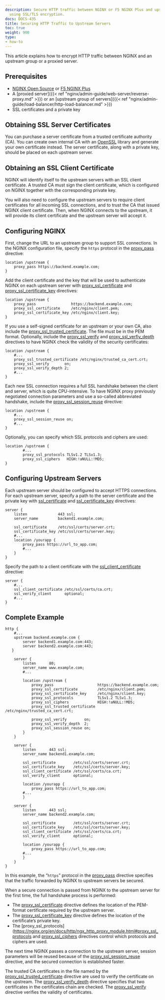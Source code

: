 ```yaml
---
description: Secure HTTP traffic between NGINX or F5 NGINX Plus and upstream servers,
  using SSL/TLS encryption.
docs: DOCS-435
title: Securing HTTP Traffic to Upstream Servers
toc: true
weight: 900
type:
- how-to
---
```


This article explains how to encrypt HTTP traffic between NGINX and an upstream group or a proxied server.


## Prerequisites

- [NGINX Open Source](https://nginx.org/en/download.html) or [F5 NGINX Plus](https://nginx.com/products/)
- A [proxied server]({{< ref "nginx/admin-guide/web-server/reverse-proxy.md" >}}) or an [upstream group of servers]({{< ref "nginx/admin-guide/load-balancer/http-load-balancer.md" >}})
- SSL certificates and a private key

## Obtaining SSL Server Certificates

You can purchase a server certificate from a trusted certificate authority (CA). You can create own internal CA with an [OpenSSL](https://www.openssl.org/) library and generate your own certificate instead. The server certificate, along with a private key, should be placed on each upstream server.

<span id="client_certs"></span>
## Obtaining an SSL Client Certificate

NGINX will identify itself to the upstream servers with an SSL client certificate. A trusted CA must sign the client certificate, which is configured on NGINX together with the corresponding private key.

You will also need to configure the upstream servers to require client certificates for all incoming SSL connections, and to trust the CA that issued NGINX client certificate. Then, when NGINX connects to the upstream, it will provide its client certificate and the upstream server will accept it.

<span id="config"></span>
## Configuring NGINX

First, change the URL to an upstream group to support SSL connections. In the NGINX configuration file, specify the `https` protocol in the [proxy_pass](https://nginx.org/en/docs/http/ngx_http_proxy_module.html#proxy_pass) directive:

```nginx
location /upstream {
    proxy_pass https://backend.example.com;
}
```

Add the client certificate and the key that will be used to authenticate NGINX on each upstream server with [proxy_ssl_certificate](https://nginx.org/en/docs/http/ngx_http_proxy_module.html#proxy_ssl_certificate) and [proxy_ssl_certificate_key](https://nginx.org/en/docs/http/ngx_http_proxy_module.html#proxy_ssl_certificate_key) directives:

```nginx
location /upstream {
    proxy_pass                https://backend.example.com;
    proxy_ssl_certificate     /etc/nginx/client.pem;
    proxy_ssl_certificate_key /etc/nginx/client.key;
}
```

If you use a self-signed certificate for an upstream or your own CA, also include the [proxy_ssl_trusted_certificate](https://nginx.org/en/docs/http/ngx_http_proxy_module.html#proxy_ssl_trusted_certificate). The file must be in the PEM format. Optionally, include the [proxy_ssl_verify](https://nginx.org/en/docs/http/ngx_http_proxy_module.html#proxy_ssl_verify) and [proxy_ssl_verfiy_depth](https://nginx.org/en/docs/http/ngx_http_proxy_module.html#proxy_ssl_verify_depth) directives to have NGINX check the validity of the security certificates:

```nginx
location /upstream {
    #...
    proxy_ssl_trusted_certificate /etc/nginx/trusted_ca_cert.crt;
    proxy_ssl_verify       on;
    proxy_ssl_verify_depth 2;
    #...
}
```

Each new SSL connection requires a full SSL handshake between the client and server, which is quite CPU-intensive. To have NGINX proxy previously negotiated connection parameters and use a so-called abbreviated handshake, include the [proxy_ssl_session_reuse](https://nginx.org/en/docs/http/ngx_http_proxy_module.html#proxy_ssl_session_reuse) directive:

```nginx
location /upstream {
    #...
    proxy_ssl_session_reuse on;
    #...
}
```

Optionally, you can specify which SSL protocols and ciphers are used:

```nginx
location /upstream {
        #...
        proxy_ssl_protocols TLSv1.2 TLSv1.3;
        proxy_ssl_ciphers   HIGH:!aNULL:!MD5;
}
```

<span id="config_upstream"></span>
## Configuring Upstream Servers

Each upstream server should be configured to accept HTTPS connections. For each upstream server, specify a path to the server certificate and the private key with [ssl_certificate](https://nginx.org/en/docs/http/ngx_http_ssl_module.html#ssl_certificate) and [ssl_certificate_key](https://nginx.org/en/docs/http/ngx_http_ssl_module.html#ssl_certificate_key) directives:

```nginx
server {
    listen              443 ssl;
    server_name         backend1.example.com;

    ssl_certificate     /etc/ssl/certs/server.crt;
    ssl_certificate_key /etc/ssl/certs/server.key;
    #...
    location /yourapp {
        proxy_pass https://url_to_app.com;
        #...
    }
}
```

Specify the path to a client certificate with the [ssl_client_certificate](https://nginx.org/en/docs/http/ngx_http_ssl_module.html#ssl_client_certificate) directive:

```nginx
server {
    #...
    ssl_client_certificate /etc/ssl/certs/ca.crt;
    ssl_verify_client      optional;
    #...
}
```

<span id="example"></span>
## Complete Example

```nginx
http {
    #...
    upstream backend.example.com {
        server backend1.example.com:443;
        server backend2.example.com:443;
   }

    server {
        listen      80;
        server_name www.example.com;
        #...

        location /upstream {
            proxy_pass                    https://backend.example.com;
            proxy_ssl_certificate         /etc/nginx/client.pem;
            proxy_ssl_certificate_key     /etc/nginx/client.key;
            proxy_ssl_protocols           TLSv1.2 TLSv1.3;
            proxy_ssl_ciphers             HIGH:!aNULL:!MD5;
            proxy_ssl_trusted_certificate /etc/nginx/trusted_ca_cert.crt;

            proxy_ssl_verify        on;
            proxy_ssl_verify_depth  2;
            proxy_ssl_session_reuse on;
        }
    }

    server {
        listen      443 ssl;
        server_name backend1.example.com;

        ssl_certificate        /etc/ssl/certs/server.crt;
        ssl_certificate_key    /etc/ssl/certs/server.key;
        ssl_client_certificate /etc/ssl/certs/ca.crt;
        ssl_verify_client      optional;

        location /yourapp {
            proxy_pass https://url_to_app.com;
        #...
        }

    server {
        listen      443 ssl;
        server_name backend2.example.com;

        ssl_certificate        /etc/ssl/certs/server.crt;
        ssl_certificate_key    /etc/ssl/certs/server.key;
        ssl_client_certificate /etc/ssl/certs/ca.crt;
        ssl_verify_client      optional;

        location /yourapp {
            proxy_pass https://url_to_app.com;
        #...
        }
    }
}
```

In this example, the “`https`” protocol in the [proxy_pass](https://nginx.org/en/docs/http/ngx_http_proxy_module.html#proxy_pass) directive specifies that the traffic forwarded by NGINX to upstream servers be secured.

When a secure connection is passed from NGINX to the upstream server for the first time, the full handshake process is performed:

- The [proxy_ssl_certificate](https://nginx.org/en/docs/http/ngx_http_proxy_module.html#proxy_ssl_certificate) directive defines the location of the PEM-format certificate required by the upstream server.
- The [proxy_ssl_certificate_key](https://nginx.org/en/docs/http/ngx_http_proxy_module.html#proxy_ssl_certificate_key) directive defines the location of the certificate’s private key.
- The [proxy_ssl_protocols](https://nginx.org/en/docs/http/ngx_http_proxy_module.html#proxy_ssl_protocols and [proxy_ssl_ciphers](https://nginx.org/en/docs/http/ngx_http_proxy_module.html#proxy_ssl_ciphers) directives control which protocols and ciphers are used.

The next time NGINX passes a connection to the upstream server, session parameters will be reused because of the [proxy_ssl_session_reuse](https://nginx.org/en/docs/http/ngx_http_proxy_module.html#proxy_ssl_session_reuse) directive, and the secured connection is established faster.

The trusted CA certificates in the file named by the [proxy_ssl_trusted_certificate](https://nginx.org/en/docs/http/ngx_http_proxy_module.html#proxy_ssl_trusted_certificate) directive are used to verify the certificate on the upstream.
The [proxy_ssl_verify_depth](https://nginx.org/en/docs/http/ngx_http_proxy_module.html#proxy_ssl_verify_depth) directive specifies that two certificates in the certificates chain are checked. 
The [proxy_ssl_verify](https://nginx.org/en/docs/http/ngx_http_proxy_module.html#proxy_ssl_verify) directive verifies the validity of certificates.
